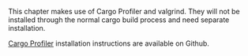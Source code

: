 This chapter makes use of Cargo Profiler and valgrind.
They will not be installed through the normal cargo build process and need separate installation.

[Cargo Profiler](https://github.com/kernelmachine/cargo-profiler) installation instructions are available on Github.
